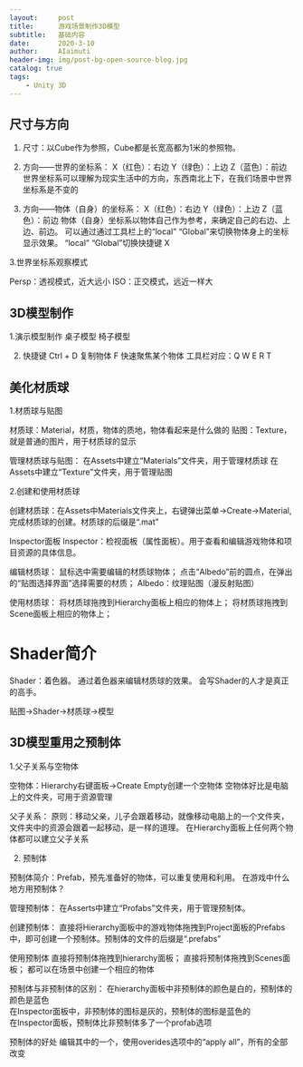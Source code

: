 ```yaml
---
layout:     post
title:      游戏场景制作3D模型
subtitle:   基础内容
date:       2020-3-10
author:     AIaimuti
header-img: img/post-bg-open-source-blog.jpg
catalog: true
tags:
    - Unity 3D
---
```


## 尺寸与方向

1. 尺寸：以Cube作为参照，Cube都是长宽高都为1米的参照物。

2. 方向——世界的坐标系：
X（红色）：右边
Y（绿色）：上边
Z（蓝色）：前边
世界坐标系可以理解为现实生活中的方向，东西南北上下，在我们场景中世界坐标系是不变的

2. 方向——物体（自身）的坐标系：
X（红色）：右边
Y（绿色）：上边
Z（蓝色）：前边
物体（自身）坐标系以物体自己作为参考，来确定自己的右边、上边、前边。
可以通过通过工具栏上的“local” “Global”来切换物体身上的坐标显示效果。
“local” “Global”切换快捷键 X

3.世界坐标系观察模式 

Persp：透视模式，近大远小
ISO：正交模式，远近一样大

## 3D模型制作

1.演示模型制作
桌子模型
椅子模型

2. 快捷键
Ctrl + D 复制物体
F 快速聚焦某个物体
工具栏对应：Q W E R T

## 美化材质球

1.材质球与贴图

材质球：Material，材质，物体的质地，物体看起来是什么做的
贴图：Texture，就是普通的图片，用于材质球的显示

管理材质球与贴图：
在Assets中建立“Materials”文件夹，用于管理材质球
在Assets中建立“Texture”文件夹，用于管理贴图

2.创建和使用材质球

创建材质球：在Assets中Materials文件夹上，右键弹出菜单->Create->Material,完成材质球的创建。材质球的后缀是“.mat”

Inspector面板
Inspector：检视面板（属性面板）。用于查看和编辑游戏物体和项目资源的具体信息。

编辑材质球：
鼠标选中需要编辑的材质球物体；
点击“Albedo”前的圆点，在弹出的“贴图选择界面”选择需要的材质；
Albedo：纹理贴图（漫反射贴图）

使用材质球：
将材质球拖拽到Hierarchy面板上相应的物体上；
将材质球拖拽到Scene面板上相应的物体上；

# Shader简介

Shader：着色器。
通过着色器来编辑材质球的效果。
会写Shader的人才是真正的高手。

贴图->Shader->材质球->模型

## 3D模型重用之预制体

1.父子关系与空物体

空物体：Hierarchy右键面板->Create Empty创建一个空物体
空物体好比是电脑上的文件夹，可用于资源管理

父子关系：
原则：移动父亲，儿子会跟着移动，就像移动电脑上的一个文件夹，文件夹中的资源会跟着一起移动，是一样的道理。
在Hierarchy面板上任何两个物体都可以建立父子关系

2. 预制体

预制体简介：Prefab，预先准备好的物体，可以重复使用和利用。
在游戏中什么地方用预制体？

管理预制体：
在Asserts中建立“Profabs”文件夹，用于管理预制体。

创建预制体：
直接将Hierarchy面板中的游戏物体拖拽到Project面板的Prefabs中，即可创建一个预制体。预制体的文件的后缀是“.prefabs”

使用预制体
直接将预制体拖拽到hierarchy面板；
直接将预制体拖拽到Scenes面板；
都可以在场景中创建一个相应的物体

预制体与非预制体的区别：
在hierarchy面板中非预制体的颜色是白的，预制体的颜色是蓝色<br>
在Inspector面板中，非预制体的图标是灰的，预制体的图标是蓝色的<br>
在Inspector面板，预制体比非预制体多了一个profab选项

预制体的好处
编辑其中的一个，使用overides选项中的“apply all”，所有的全部改变  

